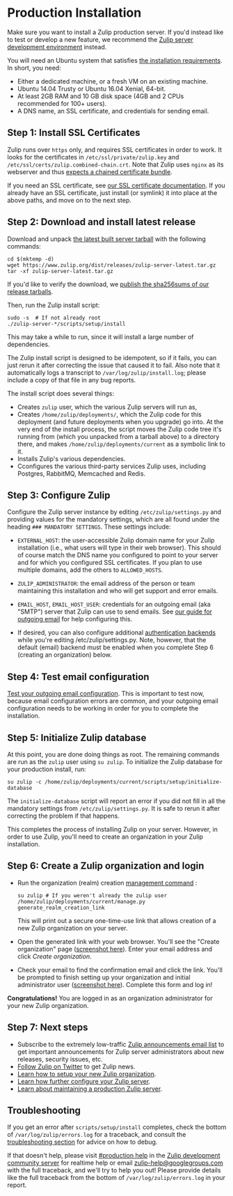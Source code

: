 # Production Installation

Make sure you want to install a Zulip production server. If you'd
instead like to test or develop a new feature, we recommend the
[Zulip server development environment](dev-overview.html#requirements) instead.

You will need an Ubuntu system that satisfies
[the installation requirements](prod-requirements.html).  In short,
you need:
* Either a dedicated machine, or a fresh VM on an existing machine.
* Ubuntu 14.04 Trusty or Ubuntu 16.04 Xenial, 64-bit.
* At least 2GB RAM and 10 GB disk space (4GB and 2 CPUs recommended for 100+ users).
* A DNS name, an SSL certificate, and credentials for sending email.

## Step 1: Install SSL Certificates

Zulip runs over `https` only, and requires SSL certificates in order to
work. It looks for the certificates in `/etc/ssl/private/zulip.key`
and `/etc/ssl/certs/zulip.combined-chain.crt`.  Note that Zulip uses
`nginx` as its webserver and thus [expects a chained certificate
bundle](http://nginx.org/en/docs/http/configuring_https_servers.html).

If you need an SSL certificate, see [our SSL certificate
documentation](ssl-certificates.html).  If you already have an SSL
certificate, just install (or symlink) it into place at the above
paths, and move on to the next step.

## Step 2: Download and install latest release

Download and unpack [the latest built server
tarball](https://www.zulip.org/dist/releases/zulip-server-latest.tar.gz)
with the following commands:

```
cd $(mktemp -d)
wget https://www.zulip.org/dist/releases/zulip-server-latest.tar.gz
tar -xf zulip-server-latest.tar.gz
```

If you'd like to verify the download, we
[publish the sha256sums of our release tarballs](https://www.zulip.org/dist/releases/SHA256SUMS.txt).

Then, run the Zulip install script:
```
sudo -s  # If not already root
./zulip-server-*/scripts/setup/install
```

This may take a while to run, since it will install a large number of
dependencies.

The Zulip install script is designed to be idempotent, so if it fails,
you can just rerun it after correcting the issue that caused it to
fail.  Also note that it automatically logs a transcript to
`/var/log/zulip/install.log`; please include a copy of that file in
any bug reports.

The install script does several things:
* Creates `zulip` user, which the various Zulip servers will run as,
* Creates `/home/zulip/deployments/`, which the Zulip code for this
deployment (and future deployments when you upgrade) go into.  At the
very end of the install process, the script moves the Zulip code tree
it's running from (which you unpacked from a tarball above) to a
directory there, and makes `/home/zulip/deployments/current` as a
symbolic link to it.
* Installs Zulip's various dependencies.
* Cconfigures the various third-party services Zulip uses, including
Postgres, RabbitMQ, Memcached and Redis.

## Step 3: Configure Zulip

Configure the Zulip server instance by editing `/etc/zulip/settings.py` and
providing values for the mandatory settings, which are all found under the
heading `### MANDATORY SETTINGS`.  These settings include:

- `EXTERNAL_HOST`: the user-accessible Zulip domain name for your
  Zulip installation (i.e., what users will type in their web
  browser). This should of course match the DNS name you configured to
  point to your server and for which you configured SSL certificates.
  If you plan to use multiple domains, add the others to
  `ALLOWED_HOSTS`.

- `ZULIP_ADMINISTRATOR`: the email address of the person or team
  maintaining this installation and who will get support and error
  emails.

- `EMAIL_HOST`, `EMAIL_HOST_USER`: credentials for an outgoing email
  (aka "SMTP") server that Zulip can use to send emails.  See
  [our guide for outgoing email](prod-email.html) for help configuring
  this.

- If desired, you can also configure additional
  [authentication backends](prod-authentication-methods.html) while
  you're editing /etc/zulip/settings.py.  Note, however, that the
  default (email) backend must be enabled when you complete Step 6
  (creating an organization) below.

## Step 4: Test email configuration

[Test your outgoing email configuration](prod-email.html#testing-and-troubleshooting).
This is important to test now, because email configuration errors are
common, and your outgoing email configuration needs to be working in
order for you to complete the installation.

## Step 5: Initialize Zulip database

At this point, you are done doing things as root. The remaining
commands are run as the `zulip` user using `su zulip`. To initialize
the Zulip database for your production install, run:

```
su zulip -c /home/zulip/deployments/current/scripts/setup/initialize-database
```

The `initialize-database` script will report an error if you did not
fill in all the mandatory settings from `/etc/zulip/settings.py`.  It
is safe to rerun it after correcting the problem if that happens.

This completes the process of installing Zulip on your server.
However, in order to use Zulip, you'll need to create an organization
in your Zulip installation.

## Step 6: Create a Zulip organization and login

* Run the organization (realm) creation [management
command](prod-maintain-secure-upgrade.html#management-commands) :

  ```
  su zulip # If you weren't already the zulip user
  /home/zulip/deployments/current/manage.py generate_realm_creation_link
  ```

  This will print out a secure one-time-use link that allows creation of a
  new Zulip organization on your server.

* Open the generated link with your web browser. You'll see the "Create
organization" page ([screenshot here](_static/zulip-create-realm.png)).
Enter your email address and click *Create organization*.

* Check your email to find the confirmation email and click the
link. You'll be prompted to finish setting up your organization and
initial administrator user ([screenshot
here](_static/zulip-create-user-and-org.png)).  Complete this form and
log in!

**Congratulations!** You are logged in as an organization
administrator for your new Zulip organization.

## Step 7: Next steps

* Subscribe to the extremely low-traffic
[Zulip announcements email list](https://groups.google.com/forum/#!forum/zulip-announce)
to get important announcements for Zulip server administrators about
new releases, security issues, etc.
* [Follow Zulip on Twitter](https://twitter.com/zulip) to get Zulip news.
* [Learn how to setup your new Zulip organization][realm-admin-docs].
* [Learn how further configure your Zulip server](prod-customize.html).
* [Learn about maintaining a production Zulip server](prod-maintain-secure-upgrade.html).

## Troubleshooting

If you get an error after `scripts/setup/install` completes, check the
bottom of `/var/log/zulip/errors.log` for a traceback, and consult the
[troubleshooting section](prod-troubleshooting.html) for advice on how
to debug.

If that doesn't help, please visit
[#production help](https://chat.zulip.org/#narrow/stream/production.20help)
in the [Zulip development community server](chat-zulip-org.html) for
realtime help or email zulip-help@googlegroups.com with the full
traceback, and we'll try to help you out!  Please provide details like
the full traceback from the bottom of `/var/log/zulip/errors.log` in
your report.

[realm-admin-docs]: https://zulipchat.com/help/getting-your-organization-started-with-zulip
